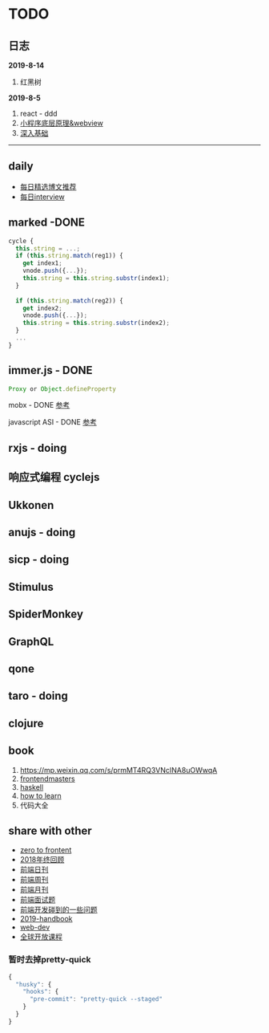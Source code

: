 # TODO

## 日志

**2019-8-14**

1. 红黑树

**2019-8-5**

1. react - ddd
2. [小程序底层原理&webview](https://www.kancloud.cn/tatahy/weixin/710883)
3. [深入基础](https://github.com/mqyqingfeng/Blog/issues/2)

---

## daily
- [每日精选博文推荐](https://github.com/kujian/frontendDaily/blob/master/2019/04/09.md)
- [每日interview](https://github.com/yygmind/blog)

## marked -DONE

```js
cycle {
  this.string = ...;
  if (this.string.match(reg1)) {
    get index1;
    vnode.push({...});
    this.string = this.string.substr(index1);
  }
  
  if (this.string.match(reg2)) {
    get index2;
    vnode.push({...});
    this.string = this.string.substr(index2);
  }
  ...
}
```


## immer.js - DONE

```js
Proxy or Object.defineProperty
```

mobx - DONE
[参考](https://segmentfault.com/a/1190000013682735)


javascript ASI - DONE
[参考](https://segmentfault.com/a/1190000004548664)




## rxjs - doing



## 响应式编程 cyclejs





## Ukkonen




## anujs - doing


## sicp - doing



## Stimulus



## SpiderMonkey


## GraphQL



## qone




## taro - doing


## clojure



## book
1. https://mp.weixin.qq.com/s/prmMT4RQ3VNcINA8uOWwqA
2. [frontendmasters](https://frontendmasters.com/books/front-end-handbook/2018/)
3. [haskell](http://learnyouahaskell.com/chapters)
4. [how to learn](https://link.juejin.im/?target=https%3A%2F%2Fwww.coursera.org%2Flearn%2Flearning-how-to-learn)
5. 代码大全

## share with other
- [zero to frontent](https://juejin.im/post/5bb9aed1e51d451a3f4c3923)
- [2018年终回顾](https://juejin.im/post/5bdfb387e51d452c8e0aa902)
- [前端日刊](https://github.com/kujian/frontendDaily)
- [前端周刊](https://github.com/dt-fe/weekly)
- [前端月刊](https://segmentfault.com/blog/xcold)
- [前端面试题](https://github.com/Advanced-Frontend/Daily-Interview-Question)
- [前端开发碰到的一些问题](https://segmentfault.com/a/1190000019022842?utm_medium=hao.caibaojian.com&utm_source=hao.caibaojian.com&share_user=1030000000178452)
- [2019-handbook](https://frontendmasters.com/books/front-end-handbook/2019/#1.1)
- [web-dev](https://web.dev)
- [全球开放课程](https://www.classcentral.com/)

### 暂时去掉pretty-quick
```js
{
  "husky": {
    "hooks": {
      "pre-commit": "pretty-quick --staged"
    }
  }
}
```